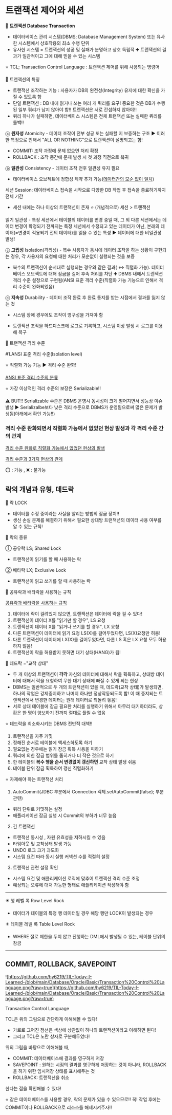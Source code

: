 # 트랜잭션 제어와 세션

🌺 **트랜잭션 Database Transaction**

- 데이터베이스 관리 시스템(DBMS; Database Management System) 또는 유사한 시스템에서 상호작용의 최소 수행 단위
- 유사한 시스템 = 트랜잭션의 성공 및 실패가 분명하고 상호 독립적 ➕ 트랜잭션의 결과가 일관적이고 그에 대해 믿을 수 있는 시스템

⭐ TCL; Transaction Control Language : 트랜잭션 제어를 위해 사용되는 명령어

🌺 트랜잭션의 특징

- 트랜잭션 조작하는 기능 : 사용자가 DB의 완전성(Integrity) 유지에 대한 확신을 가질 수 있도록 함
- 단일 트랜잭션 : DB 내에 읽거나 쓰는 여러 개 쿼리를 요구! 중요한 것은 DB가 수행된 일부 쿼리가 남지 않아야 함!! 트랜잭션은 서로 간섭하지 않아야!!
- 쿼리 하나가 실패하면, 데이터베이스 시스템은 전체 트랜잭션 또는 실패한 쿼리를 롤백!!

ⓐ **원자성** Atomicity - 데이터 조작이 전부 성공 또는 실패할 지 보증하는 구조 ▶️ 이러한 특징으로 인해서 "ALL OR NOTHING"으로 트랜잭션이 설명되고는 함!

- COMMIT:  조작 과정에 문제 없으면 처리 확정
- ROLLBACK : 조작 중간에 문제 발생 시 첫 과정 직전으로 복귀

ⓑ **일관성** Consistency - 데이터 조작 전후 일관성 유지 필요

 - 데이터베이스 오브젝트에 정합성 제약 추가 가능([데이터간의 모순 없이 일치](https://ko.wikipedia.org/wiki/%EC%B0%B8%EC%A1%B0_%EC%A0%95%ED%95%A9%EC%84%B1))

세션 Session: 데이터베이스 접속을 시작으로 다양한 DB 작업 후 접속을 종료하기까지 전체 기간
- 세션 내에는 하나 이상의 트랜잭션이 존재
⭐ (개념적으로) 세션 > 트랜잭션

읽기 일관성 - 특정 세션에서 테이블의 데이터를 변경 중일 때, 그 외 다른 세션에서는 데이터 변경이 확정되기 전까지는 특정 세션에서 수정되고 있는 데이터가 아닌, 본래의 데이터(=변경이 적용되기 전의 데이터)를 읽을 수 있는 특성 ▶️ 데이터에 대한 비일관성 발생!

ⓒ **고립성** Isolation(격리성) - 복수 사용자가 동시에 데이터 조작을 하는 상황이 구현되는 경우, 각 사용자의 요청에 대한 처리가 모순없이 실행되는 것을 보증

 - 복수의 트랜잭션이 순서대로 실행되는 경우와 같은 결과( ↔️ 직렬화 가능). 데이터베이스 오브젝트에 대해 잠금을 걸어 후속 처리를 차단  ➕ DBMS 내에서 트랜잭션 격리 수준 설정으로 구현됨(ANSI 표준 격리 수준(직렬화 가능 기능으로 인해서 격리 수준이 완화되었음)

ⓓ **지속성** Durability - 데이터 조작 완료 후 완료 통지를 받는 시점에서 결과를 잃지 않는 것

 - 시스템 장애 경우에도 조작이 영구성을 가져야 함

 - 트랜잭션 조작을 하드디스크에 로그로 기록하고, 시스템 이상 발생 시 로그를 이용해 복구

🌺 트랜잭션 격리 수준

#1.ANSI 표준 격리 수준(Isolation level)

⭐ 직렬화 가능 기능 ▶️ 격리 수준 완화!

[ANSI 표준 격리 수준의 분류](https://www.notion.so/594df59b0b024d548c11a9db2f4bb59d)

⭐ 가장 이상적인 격리 수준의 보장은 Serializable!! 

⚠️ BUT!!  Serializable 수준은 DBMS 운영시 동시성이 크게 떨어지면서 성능상 이슈 발생 ▶️ Serializalbe보다 낮은 격리 수준으로 DBMS가 운영됨으로써 많은 문제가 발생됨(아래에서 확인 가능!!)

### 격리 수준 완화되면서 직렬화 가능에서 없었던 현상 발생과 각 격리 수준 간의 관계

[격리 수준 완화로 직렬화 가능에서 없었던 현상의 발생](https://www.notion.so/b29bc9f8dbe247a1a56ae3d30a25fe1d)

[격리 수준과 3가지 현상의 관계](https://www.notion.so/48939db6d4ca485981128bde1f04ba1b)

⭕ : 가능 , ❌ : 불가능

## 락의 개념과 유형, 데드락

🌺 락 LOCK

- 데이터를 수정 중이라는 사실을 알리는 방법의 잠금 장치!!
- 생신 손실 문제를 해결하기 위해서 필요한 상대방 트랜잭션의 데이터 사용 여부를 알 수 있는 규칙!

🌺 락의 종류

① 공유락 LS; Shared Lock

- 트랜잭션이 읽기를 할 때 사용하는 락

② 배타락 LX; Exclusive Lock

- 트랜잭션이 읽고 쓰기를 할 때 사용하는 락

🌷 공유락과 배타락을 사용하는 규칙

[공유락과 배타락을 사용하는 규칙](https://www.notion.so/674cfdd930504bf39f2df56efe32b047)

1. 데이터에 락이 걸려있지 않으면, 트랜잭션은 데이터에 락을 걸 수 있다!
2. 트랜잭션이 데이터 X를 "읽기만 할 경우", LS 요청
3. 트랜잭션이 데이터 X를 "읽거나 쓰기를 할 경우", LX 요청
4. 다른 트랜잭션이 데이터에 읽기 요청 LS(X)를 걸어두었다면, LS(X)요청만 허용!
5. 다른 트랜잭션이 데이터에 LX(X)를 걸어두었다면, 다른 LS 혹은 LX 요청 모두 허용하지 않음!
6. 트랜잭션이 락을 허용받지 못하면 대기 상태(HANG)가 됨!

🌷 데드락 ="교착 상태"

- 두 개 이상의 트랜잭션이 **각각** 자신의 데이터에 대해서 락을 획득하고, 상대방 데이터에 대해서 락을 요청하여 무한 대기 상태에 빠질 수 있게 되는 현상
- DBMS는 일반적으로 두 개의 트랜잭션이 있을 때, 데드락(교착 상태)가 발생되면, 하나의 작업은 강제중지하고 나머지 하나만 정상작동되도록 함! 이 때 중지되는 트랜잭션에서 변경한 데이터는 원래 데이터로 되돌려 놓음!
- 서로 상대 테이블에 잠금 필요한 처리를 실행하기 위해서 아무리 대기하더라도, 상황은 한 명이 양보하기 전까지 절대로 풀릴 수 없음

⭐ 데드락을 최소화시키는 DBMS 전반적 대책!!

1. 트랜잭션을 자주 커밋
2. 정해진 순서로 테이블에 액세스하도록 하기
3. 필요없는 경우에는 읽기 잠금 획득 사용을 피하기
4. 쿼리에 의한 잠금 범위를 좁히거나 더 작은 것으로 하기
5. 한 테이블의 **복수 행을 순서 변경없이 갱신하면** 교착 상태 발생 쉬움
6. 테이블 단위 잠금 획득하여 갱신 직렬화하기

⭐ 자제해야 하는 트랜잭션 처리

1. AutoCommit(JDBC 부분에서 Connection 객체.setAutoCommit(false); 부분 관련)
- 쿼리 단위로 커밋하는 설정
- 애플리케이션 잠금 실행 시 Commit의 부하가 너무 높음
2. 긴 트랜잭션
- 트랜잭션 동시성 , 자원 유효성을 저하시킬 수 있음
- 타임아웃 및 교착상태 발생 가능
- UNDO 로그 크기 과도화
- 시스템 요건 따라 동시 실행 커넥션 수를 적절히 설정
3. 트랜잭션 관련 설정 확인
- 시스템 요건 및 애플리케이션 로직에 맞추어 트랜잭션 격리 수준 조정
- 예상되는 오류에 대처 가능한 형태로 애플리케이션 작성해야 함

---

✴️ 행 레벨 록 Row Level Rock

- 데이터가 테이블의 특정 행 데이터일 경우 해당 행만 LOCK이 발생되는 경우

✴️ 테이블 레벨 록 Table Level Rock

- WHERE 절로 제한을 두지 않고 진행하는 DML에서 발생될 수 있는, 테이블 단위의 잠금

---

## COMMIT, ROLLBACK, SAVEPOINT

![https://github.com/hy6219/TIL-Today-I-Learned-/blob/main/Database/Oracle/Basic/Transaction%20Control%20Language.png?raw=true](https://github.com/hy6219/TIL-Today-I-Learned-/blob/main/Database/Oracle/Basic/Transaction%20Control%20Language.png?raw=true)

Transaction Control Language

TCL은 위의 그림으로 간단하게 이해해볼 수 있다!

- 가로로 그어진 점선은 색상에 상관없이 하나의 트랜잭션이라고 이해하면 된다!
- 그리고 TCL은 노란 상자로 구분해두었다!

위의 그림을 바탕으로 이해해볼 때,

- COMMIT: 데이터베이스에 결과를 영구하게 저장
- SAVEPOINT : 원하는 시점의 결과를 영구하게 저장하는 것이 아니라, ROLLBACK을 하기 위한 임시저장 상태를 표시해두는 것
- ROLLBACK: 트랜잭션을 취소

한다는 점을 확인해볼 수 있다!

⭐ 같은 데이터베이스를 사용할 경우, 락의 문제가 있을 수 있으므로!! 꼭! 작업 후에는 COMMIT이나 ROLLBACK으로 리소스를 해제시켜주자!!
